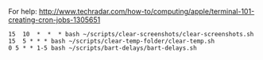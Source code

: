 For help: http://www.techradar.com/how-to/computing/apple/terminal-101-creating-cron-jobs-1305651

```
15  10  *  *  * bash ~/scripts/clear-screenshots/clear-screenshots.sh
15  5 * * * bash ~/scripts/clear-temp-folder/clear-temp.sh
0 5 * * 1-5 bash ~/scripts/bart-delays/bart-delays.sh
```
